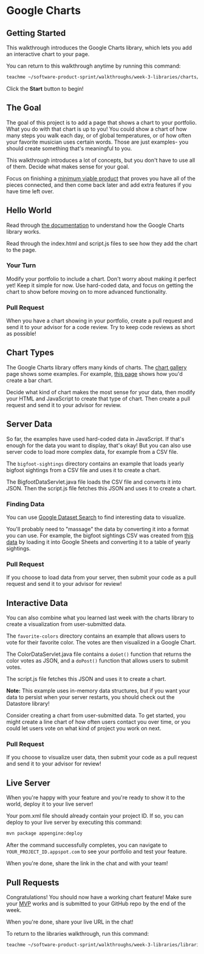 # Google Charts

## Getting Started

This walkthrough introduces the Google Charts library, which lets you add an
interactive chart to your page.

You can return to this walkthrough anytime by running this command:

```bash
teachme ~/software-product-sprint/walkthroughs/week-3-libraries/charts/charts-walkthrough.md
```

Click the **Start** button to begin!

## The Goal

The goal of this project is to add a page that shows a chart to your portfolio.
What you do with that chart is up to you! You could show a chart of how many
steps you walk each day, or of global temperatures, or of how often your
favorite musician uses certain words. Those are just examples- you should
create something that's meaningful to you.

This walkthrough introduces a lot of concepts, but you don't have to use all of
them. Decide what makes sense for your goal.

Focus on finishing a
[minimum viable product](https://en.wikipedia.org/wiki/Minimum_viable_product)
that proves you have all of the pieces connected, and then come back later and
add extra features if you have time left over.

## Hello World

Read through
[the documentation](https://developers.google.com/chart/interactive/docs) to
understand how the Google Charts library works.

Read through the
<walkthrough-editor-open-file
    filePath="software-product-sprint/walkthroughs/week-3-libraries/charts/examples/hello-world/src/main/webapp/index.html">
  index.html
</walkthrough-editor-open-file>
and
<walkthrough-editor-open-file
    filePath="software-product-sprint/walkthroughs/week-3-libraries/charts/examples/hello-world/src/main/webapp/script.js">
  script.js
</walkthrough-editor-open-file>
files to see how they add the chart to the page.

### Your Turn

Modify your portfolio to include a chart. Don't worry about making it perfect
yet! Keep it simple for now. Use hard-coded data, and focus on getting the
chart to show before moving on to more advanced functionality.

### Pull Request

When you have a chart showing in your portfolio, create a pull request and send
it to your advisor for a code review. Try to keep code reviews as short as
possible!

## Chart Types

The Google Charts library offers many kinds of charts. The
[chart gallery](https://developers.google.com/chart/interactive/docs/gallery)
page shows some examples. For example,
[this page](https://developers.google.com/chart/interactive/docs/gallery/barchart)
shows how you'd create a bar chart.

Decide what kind of chart makes the most sense for your data, then modify your
HTML and JavaScript to create that type of chart. Then create a pull request
and send it to your advisor for review.

## Server Data

So far, the examples have used hard-coded data in JavaScript. If that's enough
for the data you want to display, that's okay! But you can also use server
code to load more complex data, for example from a CSV file.

The `bigfoot-sightings` directory contains an example that loads yearly bigfoot
sightings from a CSV file and uses it to create a chart.

The
<walkthrough-editor-open-file
    filePath="software-product-sprint/walkthroughs/week-3-libraries/charts/examples/bigfoot-sightings/src/main/java/com/google/sps/servlets/BigfootDataServlet.java">
  BigfootDataServlet.java
</walkthrough-editor-open-file>
file loads the CSV file and converts it into JSON. Then the
<walkthrough-editor-open-file
    filePath="software-product-sprint/walkthroughs/week-3-libraries/charts/examples/bigfoot-sightings/src/main/webapp/script.js">
  script.js
</walkthrough-editor-open-file>
file fetches this JSON and uses it to create a chart.

### Finding Data

You can use [Google Dataset Search](https://datasetsearch.research.google.com/)
to find interesting data to visualize.

You'll probably need to "massage" the data by converting it into a format you
can use. For example, the bigfoot sightings CSV was created from
[this data](https://data.world/timothyrenner/bfro-sightings-data) by loading it
into Google Sheets and converting it to a table of yearly sightings.

### Pull Request

If you choose to load data from your server, then submit your code as a pull
request and send it to your advisor for review!

## Interactive Data

You can also combine what you learned last week with the charts library to
create a visualization from user-submitted data.

The `favorite-colors` directory contains an example that allows users to vote
for their favorite color. The votes are then visualized in a Google Chart.

The
<walkthrough-editor-open-file
    filePath="software-product-sprint/walkthroughs/week-3-libraries/charts/examples/favorite-colors/src/main/java/com/google/sps/servlets/ColorDataServlet.java">
  ColorDataServlet.java
</walkthrough-editor-open-file>
file contains a `doGet()` function that returns the color votes as JSON, and a
`doPost()` function that allows users to submit votes.

The
<walkthrough-editor-open-file
    filePath="software-product-sprint/walkthroughs/week-3-libraries/charts/examples/favorite-colors/src/main/webapp/script.js">
  script.js
</walkthrough-editor-open-file>
file fetches this JSON and uses it to create a chart.

**Note:** This example uses in-memory data structures, but if you want your data
to persist when your server restarts, you should check out the Datastore
library!

Consider creating a chart from user-submitted data. To get started, you might
create a line chart of how often users contact you over time, or you could let
users vote on what kind of project you work on next.

### Pull Request

If you choose to visualize user data, then submit your code as a pull request
and send it to your advisor for review!

## Live Server

When you're happy with your feature and you're ready to show it to the world,
deploy it to your live server!

Your
<walkthrough-editor-open-file
    filePath="software-product-sprint/portfolio/pom.xml">
  pom.xml
</walkthrough-editor-open-file>
file should already contain your project ID. If so, you can deploy to your live
server by executing this command:

```bash
mvn package appengine:deploy
```

After the command successfully completes, you can navigate to
`YOUR_PROJECT_ID.appspot.com` to see your portfolio and test your feature.

When you're done, share the link in the chat and with your team!

## Pull Requests

<walkthrough-conclusion-trophy></walkthrough-conclusion-trophy>

Congratulations! You should now have a working chart feature! Make sure your
[MVP](https://en.wikipedia.org/wiki/Minimum_viable_product) works and is
submitted to your GitHub repo by the end of the week.

When you're done, share your live URL in the chat!

To return to the libraries walkthrough, run this command:

```bash
teachme ~/software-product-sprint/walkthroughs/week-3-libraries/libraries-walkthrough.md
```
